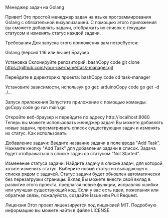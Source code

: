Менеджер задач на Golang

Привет! Это простой менеджер задач на языке программирования Golang с обязательной визуализацией. С помощью этого приложения вы сможете добавлять задачи, отображать их список с текущим статусом и изменять статус каждой задачи.

Требования
Для запуска этого приложения вам потребуется:

Golang (версия 1.16 или выше)
Браузер

Установка
Склонируйте репозиторий:
bashCopy code
git clone https://github.com/your-username/task-manager.git

Перейдите в директорию проекта:
bashCopy code
cd task-manager

Установите зависимости, используя go get:
arduinoCopy code
go get -d ./...

Запуск приложения
Запустите приложение с помощью команды:
goCopy code
go run main.go

Откройте веб-браузер и перейдите по адресу http://localhost:8080.
Теперь вы можете использовать менеджер задач! Вы можете добавлять новые задачи, просматривать список существующих задач и изменять их статус.
Как использовать

Добавление задачи:
Введите название задачи в поле ввода "Add Task".
Нажмите кнопку "Add Task" для добавления задачи в список.
Задача будет отображаться в списке задач со статусом "Not Started".

Изменение статуса задачи:
Найдите задачу в списке задач, для которой хотите изменить статус.
Выберите новый статус из выпадающего списка рядом с задачей.
Статус задачи будет обновлен автоматически без перезагрузки страницы.
Вклад
Вы можете внести свой вклад в развитие этого проекта, предлагая новые функции, исправляя ошибки или улучшая существующий код. Если у вас есть идеи, пожелания или обратная связь, пожалуйста, создайте Issue или Pull Request.

Лицензия
Этот проект лицензируется под лицензией MIT. Подробную информацию вы можете найти в файле LICENSE.
